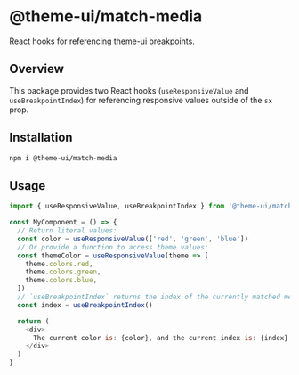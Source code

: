 # @theme-ui/match-media

React hooks for referencing theme-ui breakpoints.

## Overview

This package provides two React hooks (`useResponsiveValue` and `useBreakpointIndex`) for referencing responsive values outside of the `sx` prop.

## Installation

```sh
npm i @theme-ui/match-media
```

## Usage

```js
import { useResponsiveValue, useBreakpointIndex } from '@theme-ui/match-media'

const MyComponent = () => {
  // Return literal values:
  const color = useResponsiveValue(['red', 'green', 'blue'])
  // Or provide a function to access theme values:
  const themeColor = useResponsiveValue(theme => [
    theme.colors.red,
    theme.colors.green,
    theme.colors.blue,
  ])
  // `useBreakpointIndex` returns the index of the currently matched media query:
  const index = useBreakpointIndex()

  return (
    <div>
      The current color is: {color}, and the current index is: {index}
    </div>
  )
}
```
